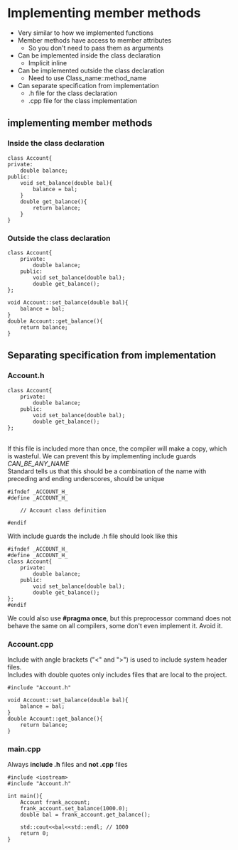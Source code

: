 # Implementing member methods
<ul>
    <li>Very similar to how we implemented functions</li>
    <li>Member methods have access to member attributes
        <ul>
            <li>So you don't need to pass them as arguments</li>
        </ul>
    </li>
    <li>Can be implemented inside the class declaration
        <ul>
            <li>Implicit inline</li>
        </ul>
    </li>
    <li>
        Can be implemented outside the class declaration
        <ul>
            <li>Need to use Class_name::method_name</li>
        </ul>
    </li>
    <li>Can separate specification from implementation
        <ul>
            <li>.h file for the class declaration</li>
            <li>.cpp file for the class implementation</li>
        </ul>
    </li>
</ul>

## implementing member methods
### Inside the class declaration

```
class Account{
private:
    double balance;
public:
    void set_balance(double bal){
        balance = bal;
    }
    double get_balance(){
        return balance;
    }
}
```
### Outside the class declaration
```
class Account{
    private:
        double balance;
    public:
        void set_balance(double bal);
        double get_balance();
};

void Account::set_balance(double bal){
    balance = bal;
}
double Account::get_balance(){
    return balance;
}
```

## Separating specification from implementation
### Account.h
```
class Account{
    private:
        double balance;
    public:
        void set_balance(double bal);
        double get_balance();
};
```
</br>If this file is included more than once, the compiler will make a copy, which is wasteful. We can prevent this by implementing include guards
</br> _CAN_BE_ANY_NAME_
</br>Standard tells us that this should be a combination of the name with preceding and ending underscores, should be unique

```
#ifndef _ACCOUNT_H_
#define _ACCOUNT_H_

    // Account class definition

#endif
```

With include guards the include .h file should look like this

```
#ifndef _ACCOUNT_H_
#define _ACCOUNT_H_
class Account{
    private:
        double balance;
    public:
        void set_balance(double bal);
        double get_balance();
};
#endif
```

We could also use <b>#pragma once</b>, but this preprocessor command does not behave the same on all compilers, some don't even implement it. Avoid it.

### Account.cpp
Include with angle brackets ("\<" and "\>") is used to include system header files.
<br/>Includes with double quotes only includes files that are local to the project.

```
#include "Account.h"

void Account::set_balance(double bal){
    balance = bal;
}
double Account::get_balance(){
    return balance;
}

```

### main.cpp
Always <b>include .h</b> files and <b>not .cpp</b> files
```
#include <iostream>
#include "Account.h"

int main(){
    Account frank_account;
    frank_account.set_balance(1000.0);
    double bal = frank_account.get_balance();

    std::cout<<bal<<std::endl; // 1000
    return 0;
}
```